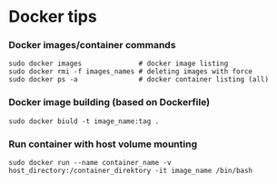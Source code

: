 Docker tips
=====

### Docker images/container commands

```
sudo docker images              # docker image listing
sudo docker rmi -f images_names # deleting images with force
sudo docker ps -a               # docker container listing (all)
```

### Docker image building (based on Dockerfile)

```
sudo docker biuld -t image_name:tag .
```

### Run container with host volume mounting

```
sudo docker run --name container_name -v host_directory:/container_direktory -it image_name /bin/bash
```
